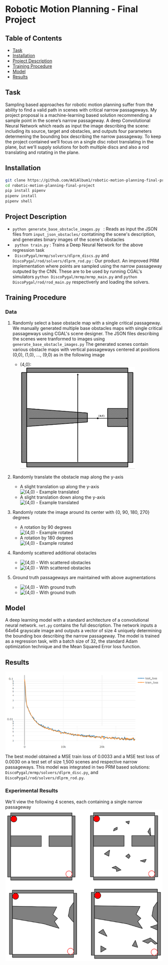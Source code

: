 # Robotic Motion Planning - Final Project

## Table of Contents

- [Task](#task)
- [Installation](#installation)
- [Project Description](#project-description)
- [Training Procedure](#training-procedure)
- [Model](#model)
- [Results](#results)

## Task
Sampling based approaches for robotic motion planning suffer from the ability to find a valid path in scenes with critical narrow passageways. My project proposal is a machine-learning based solution recommending a sample point in the scene’s narrow passageway.
A deep Convolutional Neural Network which reads as input the image describing the scene: including its source, target and obstacles, and outputs four parameters determening the bounding box describing the narrow passageway.
To keep the project contained we’ll focus on a single disc robot translating in the plane, but we'll supply solutions for both multiple discs and also a rod translating and rotating in the plane.

## Installation
```sh
git clone https://github.com/AdiAlbum1/robotic-motion-planning-final-project
cd robotic-motion-planning-final-project
pip install pipenv
pipenv install
pipenv shell
```

## Project Description
- ```python generate_base_obstacle_images.py ``` : Reads as input the JSON files from ```input_json_obstacles/``` contatining the scene's description, and generates binary images of the scene's obstacles
- ``` python train.py``` : Trains a Deep Neural Network for the above regression task
- ``` DiscoPygal/mrmp/solvers/dlprm_discs.py``` and ``` DiscoPygal/rod/solvers/dlprm_rod.py``` : Our product. An improved PRM implementation where points are sampled using the narrow passageway outputed by the CNN. These are to be used by running CGAL's simulators ```python DiscoPygal/mrmp/mrmp_main.py``` and ```python DiscoPygal/rod/rod_main.py``` respectiverly and loading the solvers.

## Training Procedure
### Data
1. Randomly select a base obstacle map with a single critical passageway.
   <br>We manually generated multiple base obstacles maps with single critical passageways using CGAL's scene designer.
   The JSON files describing the scenes were tranformed to images using ```generate_base_obstacle_images.py```
   The generated scenes contain various obstacle maps with vertical passageways centered at positions (0,0), (1,0), ..., (9,0)
   as in the following image
    * (4,0):
    <br>![(4,0) - Example](samples/base_(4,0).png)

2. Randomly translate the obstacle map along the y-axis
    * A slight translation up along the y-axis
    <br>![(4,0) - Example translated](samples/base_(4,0)\_translated_1.png)
    * A slight translation down along the y-axis
    <br>![(4,0) - Example translated](samples/base_(4,0)\_translated_2.png)

3. Randomly rotate the image around its center with {0, 90, 180, 270} degrees
    * A rotation by 90 degrees
    <br>![(4,0) - Example rotated](samples/base_(4,0)\_rotated_1.png)
    * A rotation by 180 degrees
    <br>![(4,0) - Example rotated](samples/base_(4,0)\_rotated_2.png)

4. Randomly scattered additional obstacles
    * ![(4,0) - With scattered obstacles](samples/base_(4,0)\_obstacles_1.png)
    * ![(4,0) - With scattered obstacles](samples/base_(4,0)\_obstacles_2.png)

5. Ground truth passageways are maintained with above augmentations
    * ![(4,0) - With ground truth](samples/base_(4,0)\_gt_1.png)
    * ![(4,0) - With ground truth](samples/base_(4,0)\_gt_2.png)

## Model
A deep learning model with a standard architecture of a convolutional neural network. ```net.py``` contains the full description.
The network inputs a 64x64 grayscale image and outputs a vector of size 4 uniquely determining the bounding box describing the narrow passageway.
The model is trained as a regression task, with a batch size of 32, the standard Adam optimization technique and the Mean Squared Error loss function.

## Results
![Train and Tess Loss](samples/loss.png)
The best model obtained a MSE train loss of 0.0033 and a MSE test loss of 0.0030 on a test set of size 1,500 scenes and respective narrow passageways.
This model was integrated in two PRM based solutions: ```DiscoPygal/mrmp/solvers/dlprm_disc.py```, and ```DiscoPygal/rod/solvers/dlprm_rod.py```.
### Experimental Results
We'll view the following 4 scenes, each containing a single narrow passageway
![Scenes](samples/scenes.PNG)